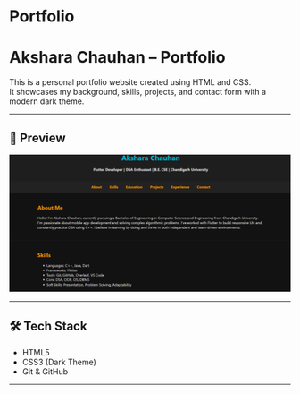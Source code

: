 # Portfolio

# Akshara Chauhan – Portfolio

This is a personal portfolio website created using HTML and CSS.  
It showcases my background, skills, projects, and contact form with a modern dark theme.

---

## 🚀 Preview

![Portfolio Screenshot](https://raw.githubusercontent.com/akshara-001/Portfolio/main/Screenshot%20(147).png)

---

## 🛠️ Tech Stack

- HTML5  
- CSS3 (Dark Theme)  
- Git & GitHub  

---
